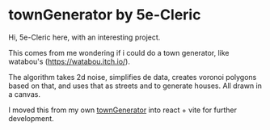 # townGenerator by 5e-Cleric

Hi, 5e-Cleric here, with an interesting project.

This comes from me wondering if i could do a town generator, like watabou's (https://watabou.itch.io/).

The algorithm takes 2d noise, simplifies de data, creates voronoi polygons based on that, and uses that as streets and to generate houses. All drawn in a canvas.

I moved this from my own [townGenerator](https://github.com/5e-Cleric/townGenerator) into react + vite for further development.

